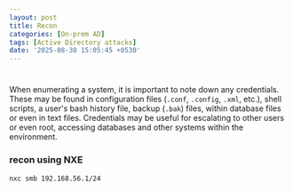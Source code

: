 ```yaml
---
layout: post
title: Recon
categories: [On-prem AD]
tags: [Active Directory attacks]
date: '2025-08-30 15:05:45 +0530'
---
```


# 

When enumerating a system, it is important to note down any credentials. These may be found in configuration files (`.conf`, `.config`, `.xml`, etc.), shell scripts, a user's bash history file, backup (`.bak`) files, within database files or even in text files. Credentials may be useful for escalating to other users or even root, accessing databases and other systems within the environment.
### recon using NXE

```shell-session
nxc smb 192.168.56.1/24 
```


